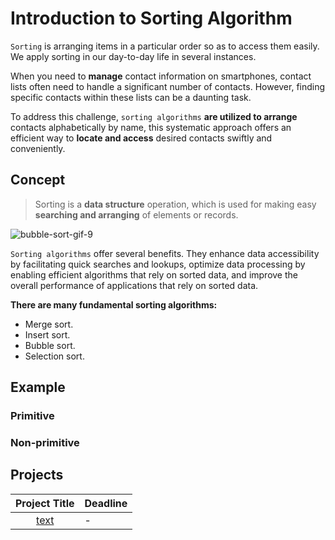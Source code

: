 # Introduction to Sorting Algorithm

`Sorting` is arranging items in a particular order so as to access them easily. We apply sorting in our day-to-day life in several instances.

When you need to  **manage** contact information on smartphones, contact lists often need to handle a significant number of contacts. However, finding specific contacts within these lists can be a daunting task.

To address this challenge, `sorting algorithms` **are utilized to arrange** contacts alphabetically by name, this systematic approach offers an efficient way to **locate and access** desired contacts swiftly and conveniently.

## Concept

> Sorting is a **data structure** operation, which is used for making easy **searching and arranging** of elements or records.
> 
![bubble-sort-gif-9](https://user-images.githubusercontent.com/36489953/42171410-83532a64-7e19-11e8-95a1-b2dd3aaedc43.gif)

`Sorting algorithms` offer several benefits. They enhance data accessibility by facilitating quick searches and lookups, optimize data processing by enabling efficient algorithms that rely on sorted data, and improve the overall performance of applications that rely on sorted data.

**There are many fundamental sorting algorithms:**
* Merge sort.
* Insert sort.
* Bubble sort.
* Selection sort.

  
## Example 

### Primitive 

### Non-primitive

## Projects

|Project Title | Deadline |
|:-----------:|:-------------|
|[text](-) | - | 


